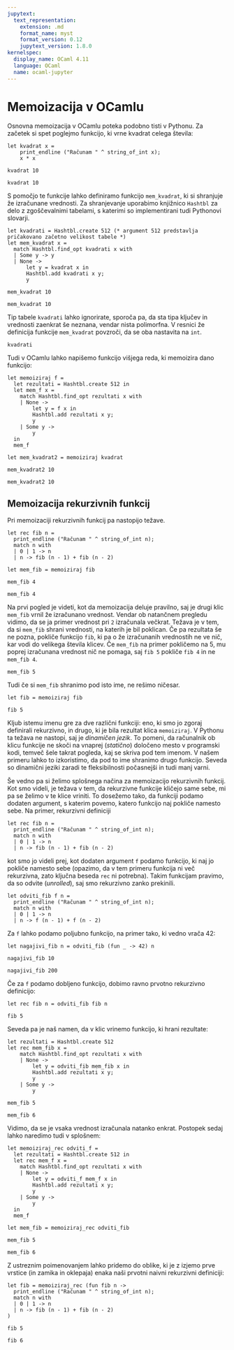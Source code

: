 ```yaml
---
jupytext:
  text_representation:
    extension: .md
    format_name: myst
    format_version: 0.12
    jupytext_version: 1.8.0
kernelspec:
  display_name: OCaml 4.11
  language: OCaml
  name: ocaml-jupyter
---
```


# Memoizacija v OCamlu

Osnovna memoizacija v OCamlu poteka podobno tisti v Pythonu. Za začetek si spet poglejmo funkcijo, ki vrne kvadrat celega števila:

```{code-cell}
let kvadrat x =
    print_endline ("Računam " ^ string_of_int x);
    x * x
```

```{code-cell}
kvadrat 10
```

```{code-cell}
kvadrat 10
```

S pomočjo te funkcije lahko definiramo funkcijo `mem_kvadrat`, ki si shranjuje že izračunane vrednosti. Za shranjevanje uporabimo knjižnico `Hashtbl` za delo z zgoščevalnimi tabelami, s katerimi so implementirani tudi Pythonovi slovarji.

```{code-cell}
let kvadrati = Hashtbl.create 512 (* argument 512 predstavlja pričakovano začetno velikost tabele *)
let mem_kvadrat x =
  match Hashtbl.find_opt kvadrati x with
  | Some y -> y
  | None ->
      let y = kvadrat x in
      Hashtbl.add kvadrati x y;
      y
```

```{code-cell}
mem_kvadrat 10
```

```{code-cell}
mem_kvadrat 10
```

Tip tabele `kvadrati` lahko ignorirate, sporoča pa, da sta tipa ključev in vrednosti zaenkrat še neznana, vendar nista polimorfna. V resnici že definicija funkcije `mem_kvadrat` povzroči, da se oba nastavita na `int`.

```{code-cell}
kvadrati
```

Tudi v OCamlu lahko napišemo funkcijo višjega reda, ki memoizira dano funkcijo:

```{code-cell}
let memoiziraj f =
  let rezultati = Hashtbl.create 512 in
  let mem_f x =
    match Hashtbl.find_opt rezultati x with
    | None ->
        let y = f x in
        Hashtbl.add rezultati x y;
        y
    | Some y ->
        y
  in
  mem_f
```

```{code-cell}
let mem_kvadrat2 = memoiziraj kvadrat
```

```{code-cell}
mem_kvadrat2 10
```

```{code-cell}
mem_kvadrat2 10
```

## Memoizacija rekurzivnih funkcij

Pri memoizaciji rekurzivnih funkcij pa nastopijo težave.

```{code-cell}
let rec fib n =
  print_endline ("Računam " ^ string_of_int n);
  match n with
  | 0 | 1 -> n
  | n -> fib (n - 1) + fib (n - 2)

let mem_fib = memoiziraj fib
```

```{code-cell}
mem_fib 4
```

```{code-cell}
mem_fib 4
```

Na prvi pogled je videti, kot da memoizacija deluje pravilno, saj je drugi klic `mem_fib` vrnil že izračunano vrednost. Vendar ob natančnem pregledu vidimo, da se ja primer vrednost pri `2` izračunala večkrat. Težava je v tem, da si `mem_fib` shrani vrednosti, na katerih je bil poklican. Če pa rezultata še ne pozna, pokliče funkcijo `fib`, ki pa o že izračunanih vrednostih ne ve nič, kar vodi do velikega števila klicev. Če `mem_fib` na primer pokličemo na 5, mu poprej izračunana vrednost nič ne pomaga, saj `fib 5` pokliče `fib 4` in ne `mem_fib 4`.

```{code-cell}
mem_fib 5
```

Tudi če si `mem_fib` shranimo pod isto ime, ne rešimo ničesar.

```{code-cell}
let fib = memoiziraj fib
```

```{code-cell}
fib 5
```

Kljub istemu imenu gre za dve različni funkciji: eno, ki smo jo zgoraj definirali rekurzivno, in drugo, ki je bila rezultat klica `memoiziraj`. V Pythonu ta težava ne nastopi, saj je _dinamičen jezik_. To pomeni, da računalnik ob klicu funkcije ne skoči na vnaprej (_statično_) določeno mesto v programski kodi, temveč šele takrat pogleda, kaj se skriva pod tem imenom. V našem primeru lahko to izkoristimo, da pod to ime shranimo drugo funkcijo. Seveda so dinamični jeziki zaradi te fleksibilnosti počasnejši in tudi manj varni.

Še vedno pa si želimo splošnega načina za memoizacijo rekurzivnih funkcij. Kot smo videli, je težava v tem, da rekurzivne funkcije kličejo same sebe, mi pa se želimo v te klice vriniti. To dosežemo tako, da funkciji podamo dodaten argument, s katerim povemo, katero funkcijo naj pokliče namesto sebe. Na primer, rekurzivni definiciji

```{code-cell}
let rec fib n =
  print_endline ("Računam " ^ string_of_int n);
  match n with
  | 0 | 1 -> n
  | n -> fib (n - 1) + fib (n - 2)
```

kot smo jo videli prej, kot dodaten argument `f` podamo funkcijo, ki naj jo pokliče namesto sebe (opazimo, da v tem primeru funkcija ni več rekurzivna, zato ključna beseda `rec` ni potrebna). Takim funkcijam pravimo, da so odvite (_unrolled_), saj smo rekurzivno zanko prekinili.

```{code-cell}
let odviti_fib f n =
  print_endline ("Računam " ^ string_of_int n);
  match n with
  | 0 | 1 -> n
  | n -> f (n - 1) + f (n - 2)
```

Za `f` lahko podamo poljubno funkcijo, na primer tako, ki vedno vrača 42:

```{code-cell}
let nagajivi_fib n = odviti_fib (fun _ -> 42) n
```

```{code-cell}
nagajivi_fib 10
```

```{code-cell}
nagajivi_fib 200
```

Če za `f` podamo dobljeno funkcijo, dobimo ravno prvotno rekurzivno definicijo:

```{code-cell}
let rec fib n = odviti_fib fib n
```

```{code-cell}
fib 5
```

Seveda pa je naš namen, da v klic vrinemo funkcijo, ki hrani rezultate:

```{code-cell}
let rezultati = Hashtbl.create 512
let rec mem_fib x =
    match Hashtbl.find_opt rezultati x with
    | None ->
        let y = odviti_fib mem_fib x in
        Hashtbl.add rezultati x y;
        y
    | Some y ->
        y
```

```{code-cell}
mem_fib 5
```

```{code-cell}
mem_fib 6
```

Vidimo, da se je vsaka vrednost izračunala natanko enkrat. Postopek sedaj lahko naredimo tudi v splošnem:

```{code-cell}
let memoiziraj_rec odviti_f =
  let rezultati = Hashtbl.create 512 in
  let rec mem_f x =
    match Hashtbl.find_opt rezultati x with
    | None ->
        let y = odviti_f mem_f x in
        Hashtbl.add rezultati x y;
        y
    | Some y ->
        y
  in
  mem_f
```

```{code-cell}
let mem_fib = memoiziraj_rec odviti_fib
```

```{code-cell}
mem_fib 5
```

```{code-cell}
mem_fib 6
```

Z ustreznim poimenovanjem lahko pridemo do oblike, ki je z izjemo prve vrstice (in zamika in oklepaja) enaka naši prvotni naivni rekurzivni definiciji:

```{code-cell}
let fib = memoiziraj_rec (fun fib n ->
  print_endline ("Računam " ^ string_of_int n);
  match n with
  | 0 | 1 -> n
  | n -> fib (n - 1) + fib (n - 2)
)
```

```{code-cell}
fib 5
```

```{code-cell}
fib 6
```
